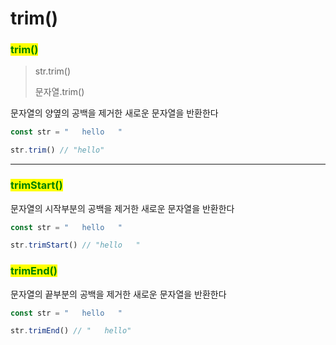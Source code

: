 # trim()

### <mark style="color:green;">trim()</mark>

> str.trim()
>
> 문자열.trim()

문자열의 양옆의 공백을 제거한 새로운 문자열을 반환한다

```javascript
const str = "   hello   "

str.trim() // "hello"
```

***

### <mark style="color:green;">trimStart()</mark>

문자열의 시작부분의 공백을 제거한 새로운 문자열을 반환한다

```javascript
const str = "   hello   "

str.trimStart() // "hello   "
```

### <mark style="color:green;">trimEnd()</mark>

문자열의 끝부분의 공백을 제거한 새로운 문자열을 반환한다

```javascript
const str = "   hello   "

str.trimEnd() // "   hello"
```
